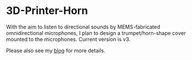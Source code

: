 # 3D-Printer-Horn
With the aim to listen to directional sounds by MEMS-fabricated omnidirectional microphones, I plan to design a trumpet/horn-shape cover mounted to the microphones. Current version is v3.

Please also see my [blog](https://people.ryerson.ca/bowu1004/blogs/07/2022/13/3D_printing_of_mic_horn.html) for more details.
